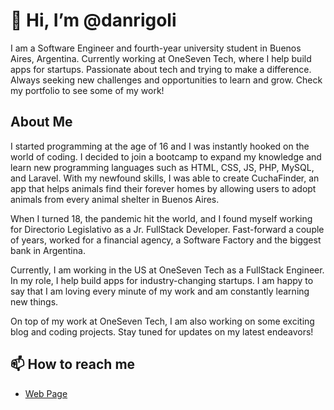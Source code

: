 # 👋 Hi, I’m @danrigoli
I am a Software Engineer and fourth-year university student in Buenos Aires, Argentina. Currently working at OneSeven Tech, where I help build apps for startups. Passionate about tech and trying to make a difference. Always seeking new challenges and opportunities to learn and grow. Check my portfolio to see some of my work!

## About Me
I started programming at the age of 16 and I was instantly hooked on the world of coding. I decided to join a bootcamp to expand my knowledge and learn new programming languages such as HTML, CSS, JS, PHP, MySQL, and Laravel. With my newfound skills, I was able to create CuchaFinder, an app that helps animals find their forever homes by allowing users to adopt animals from every animal shelter in Buenos Aires.

When I turned 18, the pandemic hit the world, and I found myself working for Directorio Legislativo as a Jr. FullStack Developer. Fast-forward a couple of years, worked for a financial agency, a Software Factory and the biggest bank in Argentina.

Currently, I am working in the US at OneSeven Tech as a FullStack Engineer. In my role, I help build apps for industry-changing startups. I am happy to say that I am loving every minute of my work and am constantly learning new things.

On top of my work at OneSeven Tech, I am also working on some exciting blog and coding projects. Stay tuned for updates on my latest endeavors!

## 📫 How to reach me
<ul>
  <li><a href="https://danterigoli.com">Web Page</a></li>
<!---
danrigoli/danrigoli is a ✨ special ✨ repository because its `README.md` (this file) appears on your GitHub profile.
You can click the Preview link to take a look at your changes.
--->
